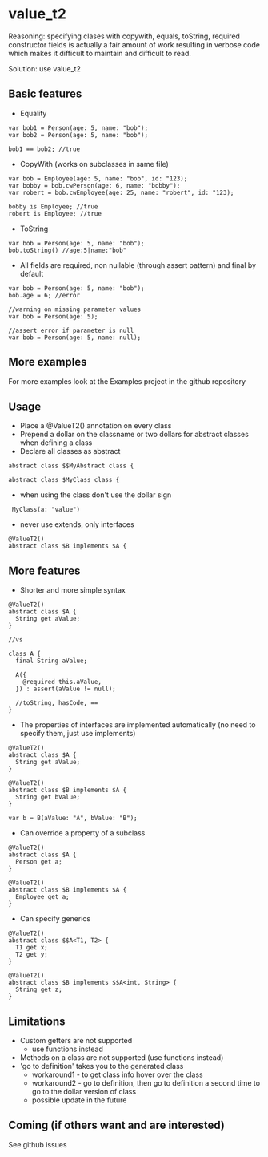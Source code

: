 # value_t2

Reasoning: specifying clases with copywith, equals, toString, required constructor fields is actually a fair amount of work resulting in verbose code which makes it difficult to maintain and difficult to read.

Solution: use value_t2

## Basic features


* Equality

```
var bob1 = Person(age: 5, name: "bob");
var bob2 = Person(age: 5, name: "bob");

bob1 == bob2; //true
```

* CopyWith (works on subclasses in same file)

```
var bob = Employee(age: 5, name: "bob", id: "123);
var bobby = bob.cwPerson(age: 6, name: "bobby");
var robert = bob.cwEmployee(age: 25, name: "robert", id: "123);

bobby is Employee; //true
robert is Employee; //true
```

* ToString

```
var bob = Person(age: 5, name: "bob");
bob.toString() //age:5|name:"bob"
```

* All fields are required, non nullable (through assert pattern) and final by default

```
var bob = Person(age: 5, name: "bob");
bob.age = 6; //error

//warning on missing parameter values
var bob = Person(age: 5);

//assert error if parameter is null
var bob = Person(age: 5, name: null);
```

## More examples
For more examples look at the Examples project in the github repository

## Usage
  * Place a @ValueT2() annotation on every class
  * Prepend a dollar on the classname or two dollars for abstract classes when defining a class
  * Declare all classes as abstract
 ```
 abstract class $$MyAbstract class {

 abstract class $MyClass class {
```
  * when using the class don't use the dollar sign
```
 MyClass(a: "value")
```
 
  * never use extends, only interfaces
  
```
@ValueT2()
abstract class $B implements $A {
```

## More features

* Shorter and more simple syntax
```
@ValueT2()
abstract class $A {
  String get aValue;
}

//vs

class A {
  final String aValue;

  A({
    @required this.aValue,
  }) : assert(aValue != null);

  //toString, hasCode, ==
}
```


* The properties of interfaces are implemented automatically (no need to specify them, just use implements)

```
@ValueT2()
abstract class $A {
  String get aValue;
}

@ValueT2()
abstract class $B implements $A {
  String get bValue;
}

var b = B(aValue: "A", bValue: "B");
```

* Can override a property of a subclass
```
@ValueT2()
abstract class $A {
  Person get a;
}

@ValueT2()
abstract class $B implements $A {
  Employee get a;
}
```

* Can specify generics
```
@ValueT2()
abstract class $$A<T1, T2> {
  T1 get x;
  T2 get y;
}

@ValueT2()
abstract class $B implements $$A<int, String> {
  String get z;
}
```

## Limitations
* Custom getters are not supported
  * use functions instead
* Methods on a class are not supported (use functions instead)
* 'go to definition' takes you to the generated class
  * workaround1 - to get class info hover over the class
  * workaround2 - go to definition, then go to definition a second time to go to the dollar version of class
  * possible update in the future

## Coming (if others want and are interested)
See github issues


